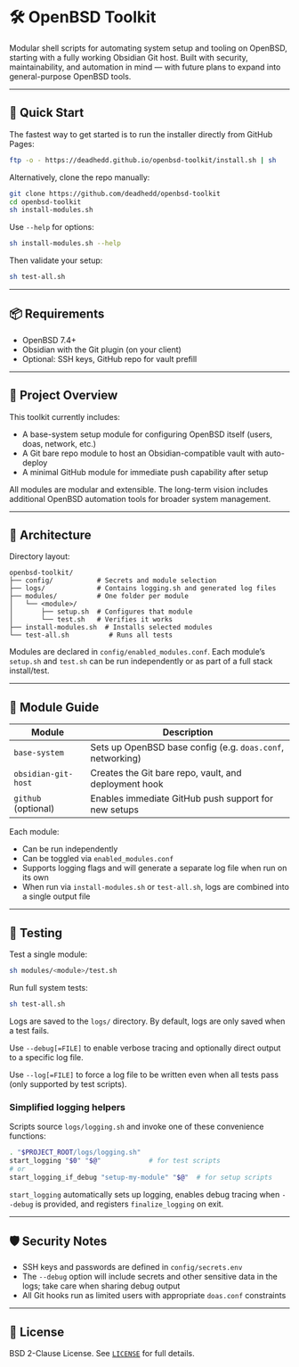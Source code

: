 # 🛠️ OpenBSD Toolkit

Modular shell scripts for automating system setup and tooling on OpenBSD, starting with a fully working Obsidian Git host. Built with security, maintainability, and automation in mind — with future plans to expand into general-purpose OpenBSD tools.

---

## 🚀 Quick Start

The fastest way to get started is to run the installer directly from GitHub Pages:

```sh
ftp -o - https://deadhedd.github.io/openbsd-toolkit/install.sh | sh
```

Alternatively, clone the repo manually:

```sh
git clone https://github.com/deadhedd/openbsd-toolkit
cd openbsd-toolkit
sh install-modules.sh
```

Use `--help` for options:

```sh
sh install-modules.sh --help
```

Then validate your setup:

```sh
sh test-all.sh
```

---

## 📦 Requirements

* OpenBSD 7.4+
* Obsidian with the Git plugin (on your client)
* Optional: SSH keys, GitHub repo for vault prefill

---

## 🧠 Project Overview

This toolkit currently includes:

* A base-system setup module for configuring OpenBSD itself (users, doas, network, etc.)
* A Git bare repo module to host an Obsidian-compatible vault with auto-deploy
* A minimal GitHub module for immediate push capability after setup

All modules are modular and extensible. The long-term vision includes additional OpenBSD automation tools for broader system management.

---

## 🧱 Architecture

Directory layout:

```
openbsd-toolkit/
├── config/           # Secrets and module selection
├── logs/             # Contains logging.sh and generated log files
├── modules/          # One folder per module
│   └── <module>/
│       ├── setup.sh  # Configures that module
│       └── test.sh   # Verifies it works
├── install-modules.sh  # Installs selected modules
└── test-all.sh          # Runs all tests
```

Modules are declared in `config/enabled_modules.conf`. Each module’s `setup.sh` and `test.sh` can be run independently or as part of a full stack install/test.

---

## 🔧 Module Guide

| Module              | Description                                                |
| ------------------- | ---------------------------------------------------------- |
| `base-system`       | Sets up OpenBSD base config (e.g. `doas.conf`, networking) |
| `obsidian-git-host` | Creates the Git bare repo, vault, and deployment hook      |
| `github` (optional) | Enables immediate GitHub push support for new setups       |

Each module:

* Can be run independently
* Can be toggled via `enabled_modules.conf`
* Supports logging flags and will generate a separate log file when run on its own
* When run via `install-modules.sh` or `test-all.sh`, logs are combined into a single output file

---

## 🧪 Testing

Test a single module:

```sh
sh modules/<module>/test.sh
```

Run full system tests:

```sh
sh test-all.sh
```

Logs are saved to the `logs/` directory. By default, logs are only saved when a test fails.

Use `--debug[=FILE]` to enable verbose tracing and optionally direct output to a specific log file.

Use `--log[=FILE]` to force a log file to be written even when all tests pass (only supported by test scripts).

### Simplified logging helpers

Scripts source `logs/logging.sh` and invoke one of these convenience functions:

```sh
. "$PROJECT_ROOT/logs/logging.sh"
start_logging "$0" "$@"            # for test scripts
# or
start_logging_if_debug "setup-my-module" "$@"  # for setup scripts
```

`start_logging` automatically sets up logging, enables debug tracing when
`--debug` is provided, and registers `finalize_logging` on exit.

---

## 🛡️ Security Notes

* SSH keys and passwords are defined in `config/secrets.env`
* The `--debug` option will include secrets and other sensitive data in the logs; take care when sharing debug output
* All Git hooks run as limited users with appropriate `doas.conf` constraints

---

## 📜 License

BSD 2-Clause License. See [`LICENSE`](LICENSE) for full details.

